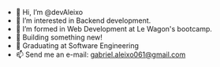 - 👋 Hi, I’m @devAleixo 
- 👀 I’m interested in Backend development.
- 🌱 I’m formed in Web Development at Le Wagon's bootcamp.
- 💞️ Building something new!
- 📄 Graduating at Software Engineering
- 📫 Send me an e-mail: gabriel.aleixo061@gmail.com
